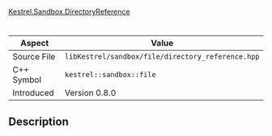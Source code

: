 [Kestrel.Sandbox.DirectoryReference](index.md)
# 
| Aspect | Value |
| --- | --- |
| Source File | `libKestrel/sandbox/file/directory_reference.hpp` |
| C++ Symbol | `kestrel::sandbox::file` |
| Introduced | Version 0.8.0 |
## Description
